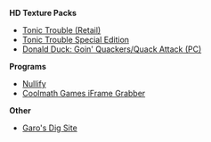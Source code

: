**HD Texture Packs**

* [Tonic Trouble (Retail)](https://github.com/TonicGaro/TTHD-Texture-Pack)
* [Tonic Trouble Special Edition](https://github.com/TonicGaro/TTSE-HD-Texture-Pack)
* [Donald Duck: Goin' Quackers/Quack Attack (PC)](https://github.com/TonicGaro/DonaldDuck-HD-Texture-Pack)

**Programs**

* [Nullify](https://github.com/notplu/Nullify)
* [Coolmath Games iFrame Grabber](https://github.com/TonicGaro/Coolmath-Games-iFrame-Grabber)

**Other**

* [Garo's Dig Site](https://digsite.garoikana.repl.co/)
